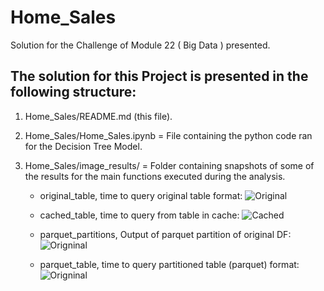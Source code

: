 # Home_Sales

Solution for the Challenge of Module 22 ( Big Data ) presented.


## The solution for this Project is presented in the following structure:

1) Home_Sales/README.md (this file).

2) Home_Sales/Home_Sales.ipynb = File containing the python code ran for the Decision Tree Model.

3) Home_Sales/image_results/ = Folder containing snapshots of some of the results for the main functions executed during the analysis.
    * original_table, time to query original table format:
    ![Original](Home_Sales\image_results\original_table.png)

    * cached_table, time to query from table in cache:
    ![Cached](Home_Sales\image_results\cached_table.png)

    * parquet_partitions, Output of parquet partition of original DF:
    ![Origninal](Home_Sales\image_results\parquet_partitions.png)

    * parquet_table, time to query partitioned table (parquet) format:
    ![Origninal](Home_Sales\image_results\parquet_table.png)
